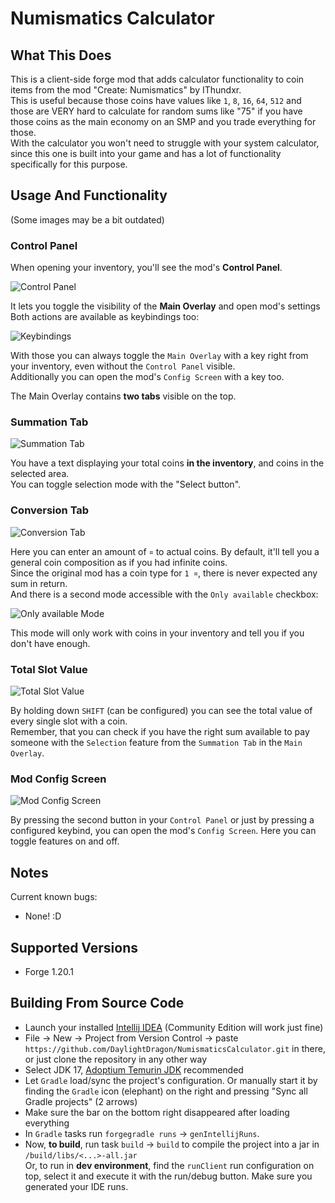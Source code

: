 # Numismatics Calculator

## What This Does

This is a client-side forge mod that adds calculator functionality to coin items from the mod "Create: Numismatics" by IThundxr.  
This is useful because those coins have values like `1`, `8`, `16`, `64`, `512` and those are VERY hard to calculate for random sums like "75" if you have those coins as the main economy on an SMP and you trade everything for those.  
With the calculator you won't need to struggle with your system calculator, since this one is built into your game and has a lot of functionality specifically for this purpose.  

## Usage And Functionality

(Some images may be a bit outdated)

### Control Panel

When opening your inventory, you'll see the mod's **Control Panel**.  

![Control Panel](images/controlPanel.png)

It lets you toggle the visibility of the **Main Overlay** and open mod's settings  
Both actions are available as keybindings too:

![Keybindings](images/keybindings.png)

With those you can always toggle the `Main Overlay` with a key right from your inventory, even without the `Control Panel` visible.  
Additionally you can open the mod's `Config Screen` with a key too.  
  
The Main Overlay contains **two tabs** visible on the top.  

### Summation Tab

![Summation Tab](images/sumMode.png)

You have a text displaying your total coins **in the inventory**, and coins in the selected area.  
You can toggle selection mode with the "Select button".  

### Conversion Tab

![Conversion Tab](images/conversionModeDefault.png)

Here you can enter an amount of `¤` to actual coins. By default, it'll tell you a general coin composition as if you had infinite coins.  
Since the original mod has a coin type for `1 ¤`, there is never expected any sum in return.  
And there is a second mode accessible with the `Only available` checkbox:

![Only available Mode](images/conversionModeAvailable.png)

This mode will only work with coins in your inventory and tell you if you don't have enough.

### Total Slot Value

![Total Slot Value](images/tooltip.png)

By holding down `SHIFT` (can be configured) you can see the total value of every single slot with a coin.  
Remember, that you can check if you have the right sum available to pay someone with the `Selection` feature from the `Summation Tab` in the `Main Overlay`.  

### Mod Config Screen

![Mod Config Screen](images/config.png)

By pressing the second button in your `Control Panel` or just by pressing a configured keybind, you can open the mod's `Config Screen`. Here you can toggle features on and off.  

## Notes

Current known bugs:

- None! :D

## Supported Versions

- Forge 1.20.1

## Building From Source Code

- Launch your installed [Intellij IDEA](https://www.jetbrains.com/idea/) (Community Edition will work just fine)  
- File -> New -> Project from Version Control -> paste `https://github.com/DaylightDragon/NumismaticsCalculator.git` in there, or just clone the repository in any other way  
- Select JDK 17, [Adoptium Temurin JDK](https://adoptium.net/temurin/releases?version=17&os=any&arch=any) recommended  
- Let `Gradle` load/sync the project's configuration. Or manually start it by finding the `Gradle` icon (elephant) on the right and pressing "Sync all Gradle projects" (2 arrows)  
- Make sure the bar on the bottom right disappeared after loading everything  
- In `Gradle` tasks run `forgegradle runs` -> `genIntellijRuns`.
- Now, **to build**, run task `build` -> `build` to compile the project into a jar in `/build/libs/<...>-all.jar`  
Or, to run in **dev environment**, find the `runClient` run configuration on top, select it and execute it with the run/debug button. Make sure you generated your IDE runs.  
